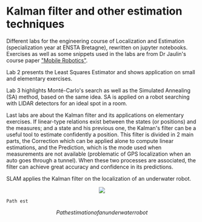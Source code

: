 # Kalman filter and other estimation techniques

Different labs for the engineering course of Localization and Estimation (specialization year at ENSTA Bretagne), rewritten on jupyter notebooks.
Exercises as well as some snippets used in the labs are from Dr Jaulin's course paper ["Mobile Robotics"](https://www.ensta-bretagne.fr/jaulin/ensi_isterobV2.pdf).

Lab 2 presents the Least Squares Estimator and shows application on small and elementary exercises.

Lab 3 highlights Monté-Carlo's search as well as the Simulated Annealing (SA) method, based on the same idea. SA is applied on a robot searching with LIDAR detectors for an ideal spot in a room.

Last labs are about the Kalman filter and its applications on elementary exercises. If linear-type relations exist between the states (or positions) and the measures; and a state and his previous one, the Kalman's filter can be a useful tool to estimate confidently a position. This filter is divided in 2 main parts, the Correction which can be applied alone to compute linear estimations, and the Prediction, which is the mode used when measurements are not available (problematic of GPS localization when an auto goes through a tunnel). When these two processes are associated, the filter can achieve great accuracy and confidence in its predictions.

SLAM applies the Kalman filter on the localization of an underwater robot. 

<p align="center">
  <img src="https://user-images.githubusercontent.com/92320638/215238575-7df5ae81-b7f7-4beb-bf8a-218e730a6300.gif"/>
</p>

    Path est
$$Path estimation of an underwater robot$$
